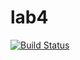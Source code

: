 # lab4
[![Build Status](https://app.travis-ci.com/Xiaolin-Jiang/lab4.svg?branch=main)](https://app.travis-ci.com/Xiaolin-Jiang/lab4)
